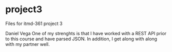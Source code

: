 # project3
Files for itmd-361 project 3

Daniel Vega
One of my strenghts is that I have worked with a REST API prior to this course and have parsed JSON.
In addition, I get along with along with my partner well.
